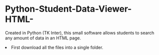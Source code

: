 # Python-Student-Data-Viewer-HTML-
Created in Python (TK Inter), this small software allows students to search any amount of data in an HTML page.

<li>First download all the files into a single folder.</li> 
